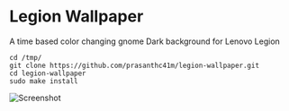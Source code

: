 # Legion Wallpaper
A time based color changing gnome Dark background for Lenovo Legion 

```
cd /tmp/
git clone https://github.com/prasanthc41m/legion-wallpaper.git
cd legion-wallpaper
sudo make install
```
![Screenshot](https://raw.githubusercontent.com/prasanthc41m/legion-wallpaper/main/Legion-light.jpg)

